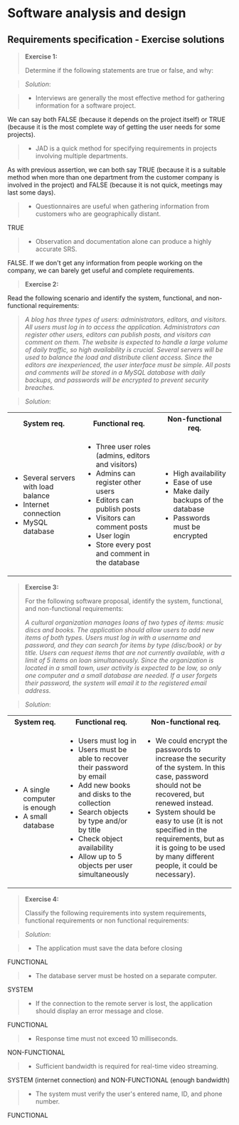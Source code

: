 # Software analysis and design

## Requirements specification - Exercise solutions


> **Exercise 1:** 
> 
> Determine if the following statements are true or false, and why:

> *Solution*:

> * Interviews are generally the most effective method for gathering information for a software project.

We can say both FALSE (because it depends on the project itself) or TRUE (because it is the most complete way of getting the user needs for some projects).

> * JAD is a quick method for specifying requirements in projects involving multiple departments.

As with previous assertion, we can both say TRUE (because it is a suitable method when more than one department from the customer company is involved in the project) and FALSE (because it is not quick, meetings may last some days).

> * Questionnaires are useful when gathering information from customers who are geographically distant.

TRUE

> * Observation and documentation alone can produce a highly accurate SRS.

FALSE. If we don't get any information from people working on the company, we can barely get useful and complete requirements.

> **Exercise 2:** 
> 
Read the following scenario and identify the system, functional, and non-functional requirements:
> 
> *A blog has three types of users: administrators, editors, and visitors. All users must log in to access the application. Administrators can register other users, editors can publish posts, and visitors can comment on them. The website is expected to handle a large volume of daily traffic, so high availability is crucial. Several servers will be used to balance the load and distribute client access. Since the editors are inexperienced, the user interface must be simple. All posts and comments will be stored in a MySQL database with daily backups, and passwords will be encrypted to prevent security breaches.*

> *Solution*:

<table>
<tr>
    <th>System req.</th>
    <th>Functional req.</th>
    <th>Non-functional req.</th>
</tr>
<tr>
    <td>
        <ul>
            <li>Several servers with load balance</li>
            <li>Internet connection</li>
            <li>MySQL database</li>
        </ul>
    </td>
    <td>
        <ul>
            <li>Three user roles (admins, editors and visitors)</li>
            <li>Admins can register other users</li>
            <li>Editors can publish posts</li>
            <li>Visitors can comment posts</li>
            <li>User login</li>
            <li>Store every post and comment in the database</li>
        </ul>
    </td>
    <td>
        <ul>
            <li>High availability</li>
            <li>Ease of use</li>
            <li>Make daily backups of the database</li>
            <li>Passwords must be encrypted</li>            
        </ul>
    </td>
</table>

> **Exercise 3:** 
> 
> For the following software proposal, identify the system, functional, and non-functional requirements:
> 
> *A cultural organization manages loans of two types of items: music discs and books. The application should allow users to add new items of both types. Users must log in with a username and password, and they can search for items by type (disc/book) or by title. Users can request items that are not currently available, with a limit of 5 items on loan simultaneously. Since the organization is located in a small town, user activity is expected to be low, so only one computer and a small database are needed. If a user forgets their password, the system will email it to the registered email address.*

> *Solution*:

<table>
<tr>
    <th>System req.</th>
    <th>Functional req.</th>
    <th>Non-functional req.</th>
</tr>
<tr>
    <td>
        <ul>
            <li>A single computer is enough</li>
            <li>A small database</li>
        </ul>
    </td>
    <td>
        <ul>
            <li>Users must log in</li>
            <li>Users must be able to recover their password by email</li>
            <li>Add new books and disks to the collection</li>
            <li>Search objects by type and/or by title</li>
            <li>Check object availability</li>
            <li>Allow up to 5 objects per user simultaneously</li>
        </ul>
    </td>
    <td>
        <ul>
            <li>We could encrypt the passwords to increase the security of the system. In this case, password should not be recovered, but renewed instead.</li>
            <li>System should be easy to use (it is not specified in the requirements, but as it is going to be used by many different people, it could be necessary).</li>
        </ul>
    </td>
</table>

> **Exercise 4:** 
> 
> Classify the following requirements into system requirements, functional requirements or non functional requirements:

> *Solution*:

> * The application must save the data before closing

FUNCTIONAL

> * The database server must be hosted on a separate computer.

SYSTEM

> * If the connection to the remote server is lost, the application should display an error message and close.

FUNCTIONAL

> * Response time must not exceed 10 milliseconds.

NON-FUNCTIONAL

> * Sufficient bandwidth is required for real-time video streaming.

SYSTEM (internet connection) and NON-FUNCTIONAL (enough bandwidth)

> * The system must verify the user's entered name, ID, and phone number.

FUNCTIONAL
